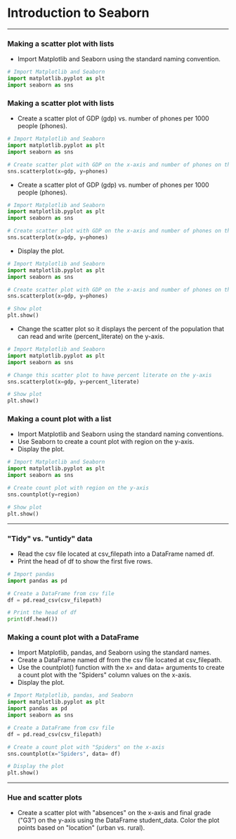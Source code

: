 # Introduction to Seaborn
---
### Making a scatter plot with lists
* Import Matplotlib and Seaborn using the standard naming convention.
```python
# Import Matplotlib and Seaborn
import matplotlib.pyplot as plt
import seaborn as sns
```
### Making a scatter plot with lists
* Create a scatter plot of GDP (gdp) vs. number of phones per 1000 people (phones).
```python
# Import Matplotlib and Seaborn
import matplotlib.pyplot as plt
import seaborn as sns

# Create scatter plot with GDP on the x-axis and number of phones on the y-axis
sns.scatterplot(x=gdp, y=phones)
```
* Create a scatter plot of GDP (gdp) vs. number of phones per 1000 people (phones).
```python
# Import Matplotlib and Seaborn
import matplotlib.pyplot as plt
import seaborn as sns

# Create scatter plot with GDP on the x-axis and number of phones on the y-axis
sns.scatterplot(x=gdp, y=phones)
```
* Display the plot.
```python
# Import Matplotlib and Seaborn
import matplotlib.pyplot as plt
import seaborn as sns

# Create scatter plot with GDP on the x-axis and number of phones on the y-axis
sns.scatterplot(x=gdp, y=phones)

# Show plot
plt.show()
```
* Change the scatter plot so it displays the percent of the population that can read and write (percent_literate) on the y-axis.
```python
# Import Matplotlib and Seaborn
import matplotlib.pyplot as plt
import seaborn as sns

# Change this scatter plot to have percent literate on the y-axis
sns.scatterplot(x=gdp, y=percent_literate)

# Show plot
plt.show()
```
### Making a count plot with a list
* Import Matplotlib and Seaborn using the standard naming conventions.
* Use Seaborn to create a count plot with region on the y-axis.
* Display the plot.
```python
# Import Matplotlib and Seaborn
import matplotlib.pyplot as plt
import seaborn as sns

# Create count plot with region on the y-axis
sns.countplot(y=region)

# Show plot
plt.show()
```
---
### "Tidy" vs. "untidy" data
* Read the csv file located at csv_filepath into a DataFrame named df.
* Print the head of df to show the first five rows.
```python
# Import pandas
import pandas as pd

# Create a DataFrame from csv file
df = pd.read_csv(csv_filepath)

# Print the head of df
print(df.head())
```
### Making a count plot with a DataFrame
* Import Matplotlib, pandas, and Seaborn using the standard names.
* Create a DataFrame named df from the csv file located at csv_filepath.
* Use the countplot() function with the x= and data= arguments to create a count plot with the "Spiders" column values on the x-axis.
* Display the plot.
```python
# Import Matplotlib, pandas, and Seaborn
import matplotlib.pyplot as plt
import pandas as pd
import seaborn as sns

# Create a DataFrame from csv file
df = pd.read_csv(csv_filepath)

# Create a count plot with "Spiders" on the x-axis
sns.countplot(x="Spiders", data= df)

# Display the plot
plt.show()
```
---
### Hue and scatter plots
* Create a scatter plot with "absences" on the x-axis and final grade ("G3") on the y-axis using the DataFrame student_data. Color the plot points based on "location" (urban vs. rural).
```pyhton

```

